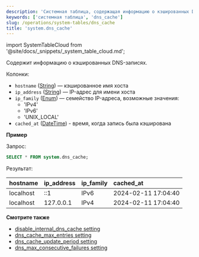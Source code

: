 ```yaml
---
description: 'Системная таблица, содержащая информацию о кэшированных DNS-записях.'
keywords: ['системная таблица', 'dns_cache']
slug: /operations/system-tables/dns_cache
title: 'system.dns_cache'
---
```


import SystemTableCloud from '@site/docs/_snippets/_system_table_cloud.md';

<SystemTableCloud/>

Содержит информацию о кэшированных DNS-записях.

Колонки:

- `hostname` ([String](../../sql-reference/data-types/string.md)) — кэшированное имя хоста
- `ip_address` ([String](../../sql-reference/data-types/string.md)) — IP-адрес для имени хоста
- `ip_family` ([Enum](../../sql-reference/data-types/enum.md)) — семейство IP-адреса, возможные значения: 
   - 'IPv4' 
   - 'IPv6'
   - 'UNIX_LOCAL'
- `cached_at` ([DateTime](../../sql-reference/data-types/datetime.md)) - время, когда запись была кэширована

**Пример**

Запрос:

```sql
SELECT * FROM system.dns_cache;
```

Результат:

| hostname | ip\_address | ip\_family | cached\_at |
| :--- | :--- | :--- | :--- |
| localhost | ::1 | IPv6 | 2024-02-11 17:04:40 |
| localhost | 127.0.0.1 | IPv4 | 2024-02-11 17:04:40 |

**Смотрите также**

- [disable_internal_dns_cache setting](../../operations/server-configuration-parameters/settings.md#disable_internal_dns_cache)
- [dns_cache_max_entries setting](../../operations/server-configuration-parameters/settings.md#dns_cache_max_entries)
- [dns_cache_update_period setting](../../operations/server-configuration-parameters/settings.md#dns_cache_update_period)
- [dns_max_consecutive_failures setting](../../operations/server-configuration-parameters/settings.md#dns_max_consecutive_failures)
